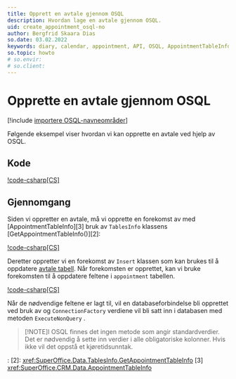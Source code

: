 ```yaml
---
title: Opprett en avtale gjennom OSQL
description: Hvordan lage en avtale gjennom OSQL.
uid: create_appointment_osql-no
author: Bergfrid Skaara Dias
so.date: 03.02.2022
keywords: diary, calendar, appointment, API, OSQL, AppointmentTableInfo
so.topic: howto
# so.envir:
# so.client:
---
```


# Opprette en avtale gjennom OSQL

[!include [importere OSQL-navneområder](../../../api/includes/using-osql.md)]

Følgende eksempel viser hvordan vi kan opprette en avtale ved hjelp av OSQL.

## Kode

[!code-csharp[CS]](includes/create-apt-osql.cs)

## Gjennomgang

Siden vi oppretter en avtale, må vi opprette en forekomst av med [AppointmentTableInfo][3] bruk av `TablesInfo` klassens [GetAppointmentTableInfo()][2]:

[!code-csharp[CS]](includes/create-apt-osql.cs?range=8)

Deretter oppretter vi en forekomst av `Insert` klassen som kan brukes til å oppdatere [avtale tabell][1]. Når forekomsten er opprettet, kan vi bruke forekomsten til å oppdatere feltene i `appointment` tabellen.

[!code-csharp[CS]](includes/create-apt-osql.cs?range=11,14-15)

Når de nødvendige feltene er lagt til, vil en databaseforbindelse bli opprettet ved bruk av og `ConnectionFactory` verdiene vil bli satt inn i databasen med metoden `ExecuteNonQuery` .

> [!NOTE]I OSQL finnes det ingen metode som angir standardverdier. Det er nødvendig å sette inn verdier i alle obligatoriske kolonner. Hvis ikke vil det oppstå et kjøretidsunntak.
> 
<!-- Referenced links -->
[1]: ../../../database/tables/appointment.md
: [2]: <xref:SuperOffice.Data.TablesInfo.GetAppointmentTableInfo>
[3] <xref:SuperOffice.CRM.Data.AppointmentTableInfo>

<!-- Referenced images -->
